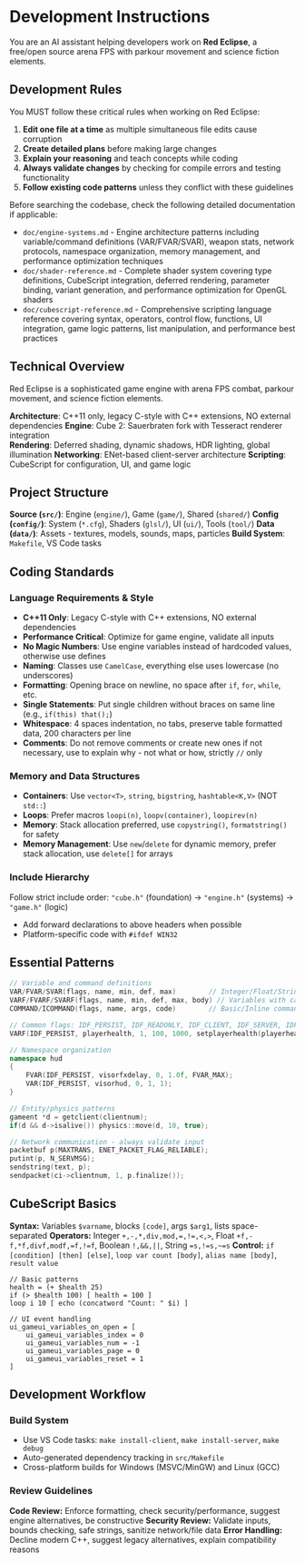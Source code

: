 # Development Instructions

You are an AI assistant helping developers work on **Red Eclipse**, a free/open source arena FPS with parkour movement and science fiction elements.

## Development Rules

You MUST follow these critical rules when working on Red Eclipse:

1. **Edit one file at a time** as multiple simultaneous file edits cause corruption
2. **Create detailed plans** before making large changes
3. **Explain your reasoning** and teach concepts while coding
4. **Always validate changes** by checking for compile errors and testing functionality
5. **Follow existing code patterns** unless they conflict with these guidelines

Before searching the codebase, check the following detailed documentation if applicable:

- `doc/engine-systems.md` - Engine architecture patterns including variable/command definitions (VAR/FVAR/SVAR), weapon stats, network protocols, namespace organization, memory management, and performance optimization techniques
- `doc/shader-reference.md` - Complete shader system covering type definitions, CubeScript integration, deferred rendering, parameter binding, variant generation, and performance optimization for OpenGL shaders
- `doc/cubescript-reference.md` - Comprehensive scripting language reference covering syntax, operators, control flow, functions, UI integration, game logic patterns, list manipulation, and performance best practices

## Technical Overview

Red Eclipse is a sophisticated game engine with arena FPS combat, parkour movement, and science fiction elements.

**Architecture**: C++11 only, legacy C-style with C++ extensions, NO external dependencies
**Engine**: Cube 2: Sauerbraten fork with Tesseract renderer integration  
**Rendering**: Deferred shading, dynamic shadows, HDR lighting, global illumination
**Networking**: ENet-based client-server architecture
**Scripting**: CubeScript for configuration, UI, and game logic

## Project Structure

**Source (`src/`)**: Engine (`engine/`), Game (`game/`), Shared (`shared/`)
**Config (`config/`)**: System (`*.cfg`), Shaders (`glsl/`), UI (`ui/`), Tools (`tool/`)
**Data (`data/`)**: Assets - textures, models, sounds, maps, particles
**Build System**: `Makefile`, VS Code tasks

## Coding Standards

### Language Requirements & Style
- **C++11 Only**: Legacy C-style with C++ extensions, NO external dependencies
- **Performance Critical**: Optimize for game engine, validate all inputs
- **No Magic Numbers**: Use engine variables instead of hardcoded values, otherwise use defines
- **Naming**: Classes use `CamelCase`, everything else uses lowercase (no underscores)
- **Formatting**: Opening brace on newline, no space after `if`, `for`, `while`, etc.
- **Single Statements**: Put single children without braces on same line (e.g., `if(this) that();`)
- **Whitespace**: 4 spaces indentation, no tabs, preserve table formatted data, 200 characters per line
- **Comments**: Do not remove comments or create new ones if not necessary, use to explain why - not what or how, strictly `//` only

### Memory and Data Structures
- **Containers**: Use `vector<T>`, `string`, `bigstring`, `hashtable<K,V>` (NOT `std::`)
- **Loops**: Prefer macros `loopi(n)`, `loopv(container)`, `loopirev(n)`
- **Memory**: Stack allocation preferred, use `copystring()`, `formatstring()` for safety
- **Memory Management**: Use `new`/`delete` for dynamic memory, prefer stack allocation, use `delete[]` for arrays

### Include Hierarchy
Follow strict include order: `"cube.h"` (foundation) → `"engine.h"` (systems) → `"game.h"` (logic)
- Add forward declarations to above headers when possible
- Platform-specific code with `#ifdef WIN32`

## Essential Patterns

```cpp
// Variable and command definitions
VAR/FVAR/SVAR(flags, name, min, def, max)        // Integer/Float/String variables
VARF/FVARF/SVARF(flags, name, min, def, max, body) // Variables with callbacks
COMMAND/ICOMMAND(flags, name, args, code)        // Basic/Inline commands

// Common flags: IDF_PERSIST, IDF_READONLY, IDF_CLIENT, IDF_SERVER, IDF_GAMEMOD, IDF_MAP, IDF_HEX
VARF(IDF_PERSIST, playerhealth, 1, 100, 1000, setplayerhealth(playerhealth));

// Namespace organization
namespace hud
{
    FVAR(IDF_PERSIST, visorfxdelay, 0, 1.0f, FVAR_MAX);
    VAR(IDF_PERSIST, visorhud, 0, 1, 1);
}

// Entity/physics patterns
gameent *d = getclient(clientnum);
if(d && d->isalive()) physics::move(d, 10, true);

// Network communication - always validate input
packetbuf p(MAXTRANS, ENET_PACKET_FLAG_RELIABLE);
putint(p, N_SERVMSG);
sendstring(text, p);
sendpacket(ci->clientnum, 1, p.finalize());
```

## CubeScript Basics

**Syntax:** Variables `$varname`, blocks `[code]`, args `$arg1`, lists space-separated
**Operators:** Integer `+,-,*,div,mod,=,!=,<,>`, Float `+f,-f,*f,divf,modf,=f,!=f`, Boolean `!,&&,||`, String `=s,!=s,~=s`
**Control:** `if [condition] [then] [else]`, `loop var count [body]`, `alias name [body]`, `result value`

```cubescript
// Basic patterns
health = (+ $health 25)
if (> $health 100) [ health = 100 ]
loop i 10 [ echo (concatword "Count: " $i) ]

// UI event handling
ui_gameui_variables_on_open = [
    ui_gameui_variables_index = 0
    ui_gameui_variables_num = -1
    ui_gameui_variables_page = 0
    ui_gameui_variables_reset = 1
]
```

## Development Workflow

### Build System
- Use VS Code tasks: `make install-client`, `make install-server`, `make debug`
- Auto-generated dependency tracking in `src/Makefile`
- Cross-platform builds for Windows (MSVC/MinGW) and Linux (GCC)

### Review Guidelines
**Code Review:** Enforce formatting, check security/performance, suggest engine alternatives, be constructive
**Security Review:** Validate inputs, bounds checking, safe strings, sanitize network/file data
**Error Handling:** Decline modern C++, suggest legacy alternatives, explain compatibility reasons

